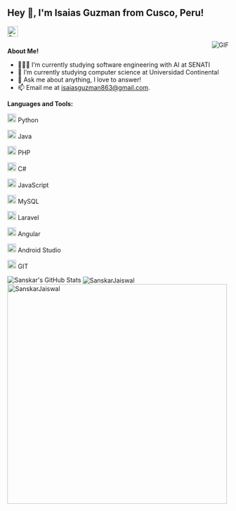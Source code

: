 <h2 title="hehehe"> Hey 👋, I'm Isaias Guzman from Cusco, Peru!</h2>

<a href="https://www.linkedin.com/in/isaias-guzmán-jordán-06777a275/">
  <img align="left" alt="Sanskar's LinkedIn" width="24px" src="https://img.icons8.com/nolan/96/linkedin.png" />
</a>
<br />
<br />

  <img align="right" alt="GIF" src="https://media.giphy.com/media/LmNwrBhejkK9EFP504/giphy.gif" />

**About Me!**

- 👨🏽‍💻 I’m currently studying software engineering with AI at SENATI
- 🌱 I’m currently studying computer science at Universidad Continental
- 💬 Ask me about anything, I love to answer!
- 📫 Email me at [isaiasguzman863@gmail.com](mailto:isaiasguzman863@gmail.com).



**Languages and Tools:**  


<code><img height="20" src="https://img.icons8.com/nolan/96/python.png"></code> Python

<code><img height="20" src="https://img.icons8.com/nolan/96/cup.png"></code> Java

<code><img height="20" src="https://img.icons8.com/nolan/96/php.png"></code> PHP

<code><img height="20" src="https://img.icons8.com/nolan/96/cs.png"></code> C#

<code><img height="20" src="https://img.icons8.com/nolan/96/js.png"></code> JavaScript

<code><img height="20" src="https://img.icons8.com/nolan/96/sql.png"></code> MySQL

<code><img height="20" src="https://img.icons8.com/nolan/96/laravel.png"></code> Laravel

<code><img height="20" src="https://img.icons8.com/nolan/96/a.png"></code> Angular

<code><img height="20" src="https://img.icons8.com/nolan/96/android.png"></code> Android Studio

<code><img height="20" src="https://img.icons8.com/nolan/96/git.png"></code> GIT

<img src="https://github-readme-stats.vercel.app/api?username=isaiasgj0002&show_icons=true&hide_border=true&count_private=true&theme=shades-of-purple&icon_color=fad000" alt="Sanskar's GitHub Stats">
<img align="center" src="https://github-readme-streak-stats.herokuapp.com/?user=isaiasgj0002&count_private=true&theme=radical" alt="SanskarJaiswal" />
<img align="center" width=500 src="https://github-readme-stats.vercel.app/api/top-langs/?username=isaiasgj0002&count_private=true&theme=radical" alt="SanskarJaiswal" />
